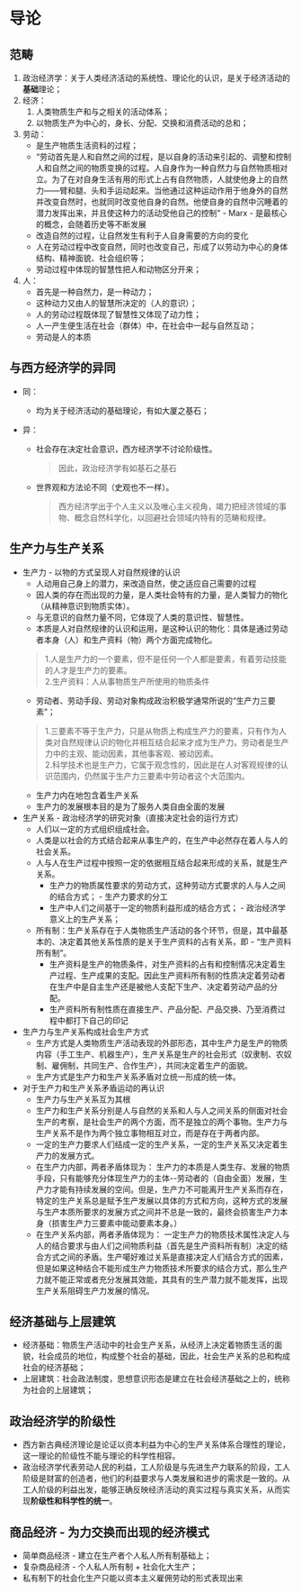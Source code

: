 # 导论

## 范畴
1. 政治经济学：关于人类经济活动的系统性、理论化的认识，是关于经济活动的**基础**理论；
2. 经济：
    1. 人类物质生产和与之相关的活动体系；
    2. 以物质生产为中心的，身长、分配、交换和消费活动的总和；
3. 劳动：
    * 是生产物质生活资料的过程；
    * “劳动首先是人和自然之间的过程，是以自身的活动来引起的、调整和控制人和自然之间的物质变换的过程。人自身作为一种自然力与自然物质相对立。为了在对自身生活有用的形式上占有自然物质，人就使他身上的自然力——臂和腿、头和手运动起来。当他通过这种运动作用于他身外的自然并改变自然时，也就同时改变他自身的自然。他使自身的自然中沉睡着的潜力发挥出来，并且使这种力的活动受他自己的控制” - Marx - 是最核心的概念，会随着历史等不断发展
    * 改造自然的过程，让自然发生有利于人自身需要的方向的变化
    * 人在劳动过程中改变自然，同时也改变自己，形成了以劳动为中心的身体结构、精神面貌、社会组织等；
    * 劳动过程中体现的智慧性把人和动物区分开来；
4. 人：
    * 首先是一种自然力，是一种动力；
    * 这种动力又由人的智慧所决定的（人的意识）；
    * 人的劳动过程既体现了智慧性又体现了动力性；
    * 人一产生便生活在社会（群体）中，在社会中一起与自然互动；
    * 劳动是人的本质

## 与西方经济学的异同
* 同：
    * 均为关于经济活动的基础理论，有如大厦之基石；

* 异：
    * 社会存在决定社会意识，西方经济学不讨论阶级性。
        > 因此，政治经济学有如基石之基石
    * 世界观和方法论不同（史观也不一样）。
        > 西方经济学出于个人主义以及唯心主义视角，竭力把经济领域的事物、概念自然科学化，以回避社会领域内特有的范畴和规律。

## 生产力与生产关系
* 生产力 - 以物的方式呈现人对自然规律的认识
    * 人动用自己身上的潜力，来改造自然，使之适应自己需要的过程
    * 因人类的存在而出现的力量，是人类社会特有的力量，是人类智力的物化（从精神意识到物质实体）。
    * 与无意识的自然力量不同，它体现了人类的意识性、智慧性。
    * 本质是人对自然规律的认识和运用，是这种认识的物化：具体是通过劳动者本身（人）和生产资料（物）两个方面完成物化。
    > 1.人是生产力的一个要素，但不是任何一个人都是要素，有着劳动技能的人才是生产力的要素。  
    > 2.生产资料：人从事物质生产所使用的物质条件
    * 劳动者、劳动手段、劳动对象构成政治积极学通常所说的“生产力三要素”；
    > 1.三要素不等于生产力，只是从物质上构成生产力的要素，只有作为人类对自然规律认识的物化并相互结合起来才成为生产力。劳动者是生产力中的主观、能动因素，其他事客观、被动因素。  
    > 2.科学技术也是生产力，它属于观念性的，因此是在人对客观规律的认识范围内，仍然属于生产力三要素中劳动者这个大范围内。
    * 生产力内在地包含着生产关系
    * 生产力的发展根本目的是为了服务人类自由全面的发展
* 生产关系 - 政治经济学的研究对象（直接决定社会的运行方式）
    * 人们以一定的方式组织组成社会。
    * 人类是以社会的方式结合起来从事生产的，在生产中必然存在着人与人的社会关系。
    * 人与人在生产过程中按照一定的依据相互结合起来形成的关系，就是生产关系。
        * 生产力的物质属性要求的劳动方式，这种劳动方式要求的人与人之间的结合方式； - 生产力要求的分工
        * 生产中人们之间基于一定的物质利益形成的结合方式； - 政治经济学意义上的生产关系；
    * 所有制：生产关系存在于人类物质生产活动的各个环节，但是，其中最基本的、决定着其他关系性质的是关于生产资料的占有关系，即 - “生产资料所有制”。
        * 生产资料是生产的物质条件，对生产资料的占有和控制情况决定着生产过程、生产成果的支配。因此生产资料所有制的性质决定着劳动者在生产中是自主生产还是被他人支配下生产、决定着劳动产品的分配。
        * 生产资料所有制性质在直接生产、产品分配、产品交换、乃至消费过程中都打下自己的印记
* 生产力与生产关系构成社会生产方式
    * 生产方式是人类物质生产活动表现的外部形态，其中生产力是生产的物质内容（手工生产、机器生产），生产关系是生产的社会形式（奴隶制、农奴制、雇佣制，共同生产、合作生产），共同决定着生产的面貌。
    * 生产方式是生产力和生产关系矛盾对立统一形成的统一体。
* 对于生产力和生产关系矛盾运动的再认识
    * 生产力与生产关系互为其根
    * 生产力和生产关系分别是人与自然的关系和人与人之间关系的侧面对社会生产的考察，是社会生产的两个方面，而不是独立的两个事物。生产力与生产关系不是作为两个独立事物相互对立，而是存在于两者内部。
    * 一定的生产力要求人们结成一定的生产关系，一定的生产关系又决定着生产力的发展方式。
    * 在生产力内部，两者矛盾体现为： 生产力的本质是人类生存、发展的物质手段，只有能够充分体现生产力的主体--劳动者的（自由全面）发展，生产力才能有持续发展的空间。但是，生产力不可能离开生产关系而存在，特定的生产关系总是赋予生产发展以具体的方式和方向，这种方式的发展与生产本质所要求的发展方式之间并不总是一致的，最终会损害生产力本身（损害生产力三要素中能动要素本身。）
    * 在生产关系内部，两者矛盾体现为： 一定生产力的物质技术属性决定人与人的结合要求与由人们之间物质利益（首先是生产资料所有制）决定的结合方式之间的矛盾。生产噶好难过关系是直接决定人们结合方式的因素，但是如果这种结合不能形成生产力物质技术所要求的结合方式，那么生产力就不能正常或者充分发展其效能，其具有的生产潜力就不能发挥，出现生产关系阻碍生产力发展的情况。


## 经济基础与上层建筑
* 经济基础：物质生产活动中的社会生产关系，从经济上决定着物质生活的面貌，社会成员的地位，构成整个社会的基础，因此，社会生产关系的总和构成社会的经济基础；
* 上层建筑：社会政法制度，思想意识形态是建立在社会经济基础之上的，统称为社会的上层建筑；

## 政治经济学的阶级性
* 西方新古典经济理论是论证以资本利益为中心的生产关系体系合理性的理论，这一理论的阶级性不能与理论的科学性相容。
* 政治经济学代表劳动人民的利益，工人阶级是与先进生产力联系的阶段，工人阶级是财富的创造者，他们的利益要求与人类发展和进步的需求是一致的。从工人阶级的利益出发，能够正确反映经济活动的真实过程与真实关系，从而实现**阶级性和科学性的统一**。

## 商品经济 - 为力交换而出现的经济模式
* 简单商品经济 - 建立在生产者个人私人所有制基础上；
* 复杂商品经济 - 个人私人所有制 + 社会化大生产；
* 私有制下的社会化生产只能以资本主义雇佣劳动的形式表现出来





